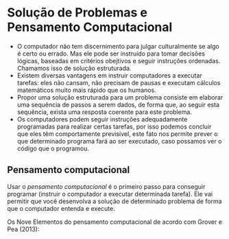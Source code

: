 # Solução de Problemas e Pensamento Computacional

* O computador não tem discernimento para julgar culturalmente se algo é certo ou errado. Mas ele pode ser instruído para tomar decisões lógicas, baseadas em critérios obejtivos e seguir instruções ordenadas. Chamamos isso de solução estruturada.
* Existem diversas vantagens em instruir computadores a executar tarefas: eles não cansam, não precisam de pausas e executam cálculos matemáticos muito mais rápido que os humanos.
* Propor uma solução estruturada para um problema consiste em elaborar uma sequência de passos a serem dados, de forma que, ao seguir esta sequência, exista uma resposta coerente para este problema.
* Os computadores podem seguir instruções adequadamente programadas para realizar certas tarefas, por isso podemos concluir que eles têm comportamente previsível, este fato nos permite prever o que determinado programa fará ao ser executado, caso possamos ver o código que o programou.

## Pensamento computacional

Usar o *pensamento computacional* é o primeiro passo para conseguir programar (instruir o computador a executar determinada tarefa). Ele vai permitir que você desenvolva a solução de determinado problema de forma que o computador entenda e execute.

Os Nove Elementos do pensamento computacional de acordo com Grover e Pea (2013):

